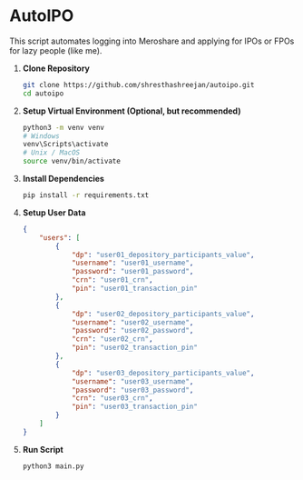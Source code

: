 # AutoIPO

This script automates logging into Meroshare and applying for IPOs or FPOs for lazy people (like me).

1. **Clone Repository**

    ```bash
    git clone https://github.com/shresthashreejan/autoipo.git
    cd autoipo
    ```

2. **Setup Virtual Environment (Optional, but recommended)**

    ```bash
    python3 -m venv venv
    # Windows
    venv\Scripts\activate
    # Unix / MacOS
    source venv/bin/activate
    ```

3. **Install Dependencies**

    ```bash
    pip install -r requirements.txt
    ```

4. **Setup User Data**

    ```json
    {
        "users": [
            {
                "dp": "user01_depository_participants_value",
                "username": "user01_username",
                "password": "user01_password",
                "crn": "user01_crn",
                "pin": "user01_transaction_pin"
            },
            {
                "dp": "user02_depository_participants_value",
                "username": "user02_username",
                "password": "user02_password",
                "crn": "user02_crn",
                "pin": "user02_transaction_pin"
            },
            {
                "dp": "user03_depository_participants_value",
                "username": "user03_username",
                "password": "user03_password",
                "crn": "user03_crn",
                "pin": "user03_transaction_pin"
            }
        ]
    }
    ```

5. **Run Script**
    ```bash
    python3 main.py
    ```
